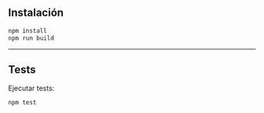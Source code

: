 ## Instalación

```bash
npm install
npm run build
```

---

## Tests

Ejecutar tests:
```bash
npm test
```
